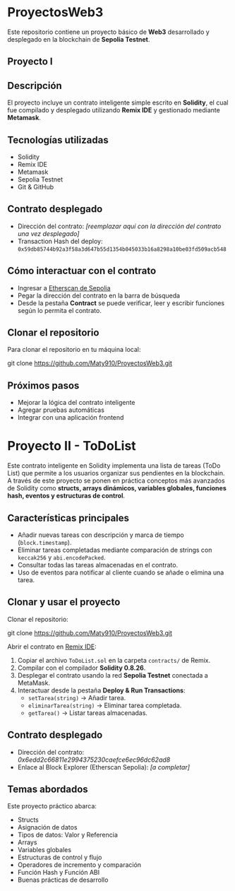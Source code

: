 # ProyectosWeb3

Este repositorio contiene un proyecto básico de **Web3** desarrollado y desplegado en la blockchain de **Sepolia Testnet**.

## Proyecto I

## Descripción

El proyecto incluye un contrato inteligente simple escrito en **Solidity**, el cual fue compilado y desplegado utilizando **Remix IDE** y gestionado mediante **Metamask**.

## Tecnologías utilizadas

- Solidity
- Remix IDE
- Metamask
- Sepolia Testnet
- Git & GitHub

## Contrato desplegado

- Dirección del contrato: *[reemplazar aquí con la dirección del contrato una vez desplegado]*
- Transaction Hash del deploy: `0x59db85744b92a3f58a3d647b55d1354b045033b16a8298a10be03fd509acb548`

## Cómo interactuar con el contrato

- Ingresar a [Etherscan de Sepolia](https://sepolia.etherscan.io/)
- Pegar la dirección del contrato en la barra de búsqueda
- Desde la pestaña **Contract** se puede verificar, leer y escribir funciones según lo permita el contrato.

## Clonar el repositorio

Para clonar el repositorio en tu máquina local:

git clone https://github.com/Maty910/ProyectosWeb3.git

## Próximos pasos

- Mejorar la lógica del contrato inteligente
- Agregar pruebas automáticas
- Integrar con una aplicación frontend

# Proyecto II - ToDoList

Este contrato inteligente en Solidity implementa una lista de tareas (ToDo List) que permite a los usuarios organizar sus pendientes en la blockchain.  
A través de este proyecto se ponen en práctica conceptos más avanzados de Solidity como **structs, arrays dinámicos, variables globales, funciones hash, eventos y estructuras de control**.

## Características principales

- Añadir nuevas tareas con descripción y marca de tiempo (`block.timestamp`).
- Eliminar tareas completadas mediante comparación de strings con `keccak256` y `abi.encodePacked`.
- Consultar todas las tareas almacenadas en el contrato.
- Uso de eventos para notificar al cliente cuando se añade o elimina una tarea.

## Clonar y usar el proyecto

Clonar el repositorio:

git clone https://github.com/Maty910/ProyectosWeb3.git

Abrir el contrato en [Remix IDE](https://remix.ethereum.org/):

1. Copiar el archivo `ToDoList.sol` en la carpeta `contracts/` de Remix.  
2. Compilar con el compilador **Solidity 0.8.26**.  
3. Desplegar el contrato usando la red **Sepolia Testnet** conectada a MetaMask.  
4. Interactuar desde la pestaña **Deploy & Run Transactions**:
   - `setTarea(string)` → Añadir tarea.
   - `eliminarTarea(string)` → Eliminar tarea completada.
   - `getTarea()` → Listar tareas almacenadas.

## Contrato desplegado

- Dirección del contrato: *0x6edd2c66811e2994375230caefce6ec96dc62ad8*  
- Enlace al Block Explorer (Etherscan Sepolia): *[a completar]*  

## Temas abordados

Este proyecto práctico abarca:

- Structs  
- Asignación de datos  
- Tipos de datos: Valor y Referencia  
- Arrays  
- Variables globales  
- Estructuras de control y flujo  
- Operadores de incremento y comparación  
- Función Hash y Función ABI  
- Buenas prácticas de desarrollo  

